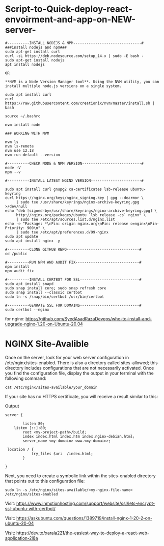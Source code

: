 # Script-to-Quick-deploy-react-envoirment-and-app-on-NEW-server-
```
#----------INSTALL NODEJS & NPM-------------------------------#
###install nodejs and npm###
sudo apt-get install curl
curl -sL https://deb.nodesource.com/setup_14.x | sudo -E bash -
sudo apt-get install nodejs
apt install nodejs

OR

**NVM is a Node Version Manager tool**. Using the NVM utility, you can install multiple node.js versions on a single system.

sudo apt install curl 
curl https://raw.githubusercontent.com/creationix/nvm/master/install.sh | bash 

source ~/.bashrc   

nvm install node 

### WORKING WITH NVM

nvm ls 
nvm ls-remote
nvm use 12.18
nvm run default --version

#----------CHECK NODE & NPM VERSION---------------------------#
node -V
npm --v

#----------INSTALL LATEST NGINX VERSION-----------------------#

sudo apt install curl gnupg2 ca-certificates lsb-release ubuntu-keyring
curl https://nginx.org/keys/nginx_signing.key | gpg --dearmor \
     | sudo tee /usr/share/keyrings/nginx-archive-keyring.gpg >/dev/null
echo "deb [signed-by=/usr/share/keyrings/nginx-archive-keyring.gpg] \
     http://nginx.org/packages/ubuntu `lsb_release -cs` nginx" \
     | sudo tee /etc/apt/sources.list.d/nginx.list
echo -e "Package: *\nPin: origin nginx.org\nPin: release o=nginx\nPin-Priority: 900\n" \
     | sudo tee /etc/apt/preferences.d/99-nginx
sudo apt update
sudo apt install nginx -y

#----------CLONE GITHUB REPO---------------------------------#
cd /public	

#----------RUN NPM AND AUDIT FIX-----------------------------#
npm install
npm audit fix

#----------INSTALL CERTBOT FOR SSL---------------------------#
sudo apt install snapd
sudo snap install core; sudo snap refresh core
sudo snap install --classic certbot
sudo ln -s /snap/bin/certbot /usr/bin/certbot

#----------GENRATE SSL FOR DOMAINS---------------------------#
sudo certbot --nginx
```
for nginx: https://github.com/SyedAsadRazaDevops/who-to-install-and-upgrade-nginx-1.20-on-Ubuntu-20.04


# NGINX Site-Avalible
Once on the server, look for your web server configuration in /etc/nginx/sites-enabled. There is also a directory called sites-allowed; this directory includes configurations that are not necessarily activated. Once you find the configuration file, display the output in your terminal with the following command:
```
cat /etc/nginx/sites-available/your_domain
```
If your site has no HTTPS certificate, you will receive a result similar to this:

Output
```
server {
	  
        listen 80;
	listen [::]:80;
        root <my-project-path>/build;
        index index.html index.htm index.nginx-debian.html;
        server_name <my-domain> www.<my-domain>;
       
 location / {
            try_files $uri  /index.html;
        }

}

```
Next, you need to create a symbolic link within the sites-enabled directory that points out to this configuration file:
```
sudo ln -s /etc/nginx/sites-available/<my-nginx-file-name> /etc/nginx/sites-enabled
```

Visit: https://www.inmotionhosting.com/support/website/ssl/lets-encrypt-ssl-ubuntu-with-certbot/

Visit: https://askubuntu.com/questions/1389719/install-nginx-1-20-2-on-ubuntu-20-04

Visit: https://dev.to/xarala221/the-easiest-way-to-deploy-a-react-web-application-2l8a
